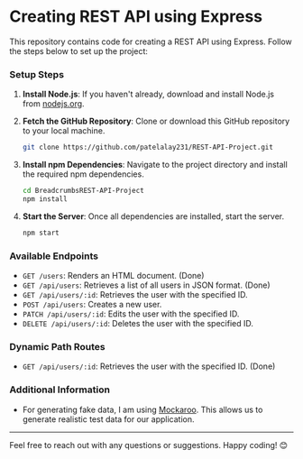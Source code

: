 # Creating REST API using Express

This repository contains code for creating a REST API using Express. Follow the steps below to set up the project:

### Setup Steps

1. **Install Node.js**: If you haven't already, download and install Node.js from [nodejs.org](https://nodejs.org/).

2. **Fetch the GitHub Repository**: Clone or download this GitHub repository to your local machine.

    ```bash
    git clone https://github.com/patelalay231/REST-API-Project.git
    ```

3. **Install npm Dependencies**: Navigate to the project directory and install the required npm dependencies.

    ```bash
    cd BreadcrumbsREST-API-Project
    npm install
    ```

4. **Start the Server**: Once all dependencies are installed, start the server.

    ```bash
    npm start
    ```

### Available Endpoints

- `GET /users`: Renders an HTML document. (Done)
- `GET /api/users`: Retrieves a list of all users in JSON format. (Done)
- `GET /api/users/:id`: Retrieves the user with the specified ID.
- `POST /api/users`: Creates a new user.
- `PATCH /api/users/:id`: Edits the user with the specified ID.
- `DELETE /api/users/:id`: Deletes the user with the specified ID.

### Dynamic Path Routes

- `GET /api/users/:id`: Retrieves the user with the specified ID. (Done)

### Additional Information

- For generating fake data, I am using [Mockaroo](https://www.mockaroo.com/). This allows us to generate realistic test data for our application.

---

Feel free to reach out with any questions or suggestions. Happy coding! 😊
